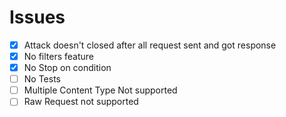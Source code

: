 # Issues

- [x] Attack doesn't closed after all request sent and got response
- [x] No filters feature
- [x] No Stop on condition
- [ ] No Tests
- [ ] Multiple Content Type Not supported
- [ ] Raw Request not supported